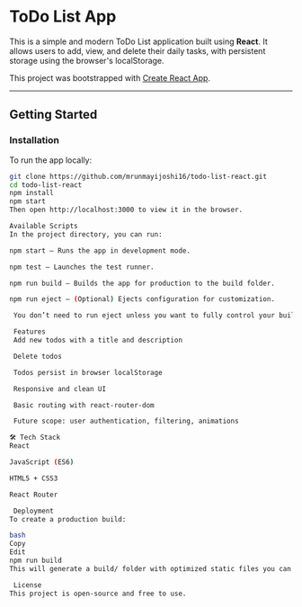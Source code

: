 # ToDo List App

This is a simple and modern ToDo List application built using **React**. It allows users to add, view, and delete their daily tasks, with persistent storage using the browser's localStorage.

This project was bootstrapped with [Create React App](https://github.com/facebook/create-react-app).

---

##  Getting Started

### Installation

To run the app locally:

```bash
git clone https://github.com/mrunmayijoshi16/todo-list-react.git
cd todo-list-react
npm install
npm start
Then open http://localhost:3000 to view it in the browser.

Available Scripts
In the project directory, you can run:

npm start — Runs the app in development mode.

npm test — Launches the test runner.

npm run build — Builds the app for production to the build folder.

npm run eject — (Optional) Ejects configuration for customization.

 You don’t need to run eject unless you want to fully control your build setup.

 Features
 Add new todos with a title and description

 Delete todos

 Todos persist in browser localStorage

 Responsive and clean UI

 Basic routing with react-router-dom

 Future scope: user authentication, filtering, animations

🛠 Tech Stack
React

JavaScript (ES6)

HTML5 + CSS3

React Router

 Deployment
To create a production build:

bash
Copy
Edit
npm run build
This will generate a build/ folder with optimized static files you can deploy on platforms like Netlify, Vercel, or GitHub Pages.

 License
This project is open-source and free to use.
